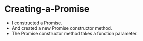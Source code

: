 # Creating-a-Promise
+ I constructed a Promise.
+ And created a new Promise constructor method.
+ The Promise constructor method takes a function parameter.
